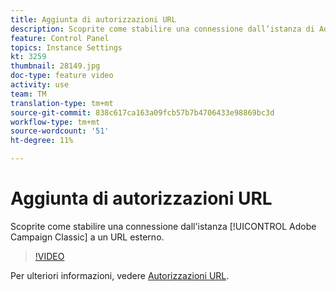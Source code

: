 ```yaml
---
title: Aggiunta di autorizzazioni URL
description: Scoprite come stabilire una connessione dall’istanza di Adobe Campaign Classic a un URL esterno.
feature: Control Panel
topics: Instance Settings
kt: 3259
thumbnail: 28149.jpg
doc-type: feature video
activity: use
team: TM
translation-type: tm+mt
source-git-commit: 838c617ca163a09fcb57b7b4706433e98869bc3d
workflow-type: tm+mt
source-wordcount: '51'
ht-degree: 11%

---
```



# Aggiunta di autorizzazioni URL

Scoprite come stabilire una connessione dall&#39;istanza [!UICONTROL Adobe Campaign Classic] a un URL esterno.

>[!VIDEO](https://video.tv.adobe.com/v/28149?quality=12)

Per ulteriori informazioni, vedere [Autorizzazioni URL](https://docs.adobe.com/content/help/en/control-panel/using/instances-settings/url-permissions.html).
